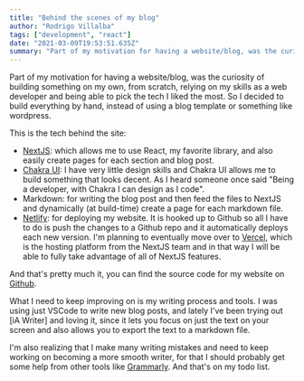 ```yaml
---
title: "Behind the scenes of my blog"
author: "Rodrigo Villalba"
tags: ["development", "react"]
date: "2021-03-09T19:53:51.635Z"
summary: "Part of my motivation for having a website/blog, was the curiosity of building something on my own"
---
```


Part of my motivation for having a website/blog, was the curiosity of building something on my own, from scratch, relying on my skills as a web developer and being able to pick the tech I liked the most. So I decided to build everything by hand, instead of using a blog template or something like wordpress.

This is the tech behind the site:

- [NextJS](https://nextjs.org/): which allows me to use React, my favorite library, and also easily create pages for each section and blog post.
- [Chakra UI](https://chakra-ui.com/): I have very little design skills and Chakra UI allows me to build something that looks decent. As I heard someone once said "Being a developer, with Chakra I can design as I code".
- Markdown: for writing the blog post and then feed the files to NextJS and dynamically (at build-time) create a page for each markdown file.
- [Netlify](https://www.netlify.com/): for deploying my website. It is hooked up to Github so all I have to do is push the changes to a Github repo and it automatically deploys each new version. I'm planning to eventually move over to [Vercel](https://vercel.com/), which is the hosting platform from the NextJS team and in that way I will be able to fully take advantage of all of NextJS features.

And that's pretty much it, you can find the source code for my website on [Github](https://github.com/rodrigojv/rodrigovillalba.com).

What I need to keep improving on is my writing process and tools. I was using just VSCode to write new blog posts, and lately I've been trying out [iA Writer] and loving it, since it lets you focus on just the text on your screen and also allows you to export the text to a markdown file.

I'm also realizing that I make many writing mistakes and need to keep working on becoming a more smooth writer, for that I should probably get some help from other tools like [Grammarly](https://www.grammarly.com/). And that's on my todo list.
